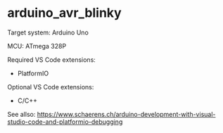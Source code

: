 # arduino_avr_blinky

Target system: Arduino Uno

MCU: ATmega 328P

Required VS Code extensions:
- PlatformIO

Optional VS Code extensions:
- C/C++

See allso: https://www.schaerens.ch/arduino-development-with-visual-studio-code-and-platformio-debugging

